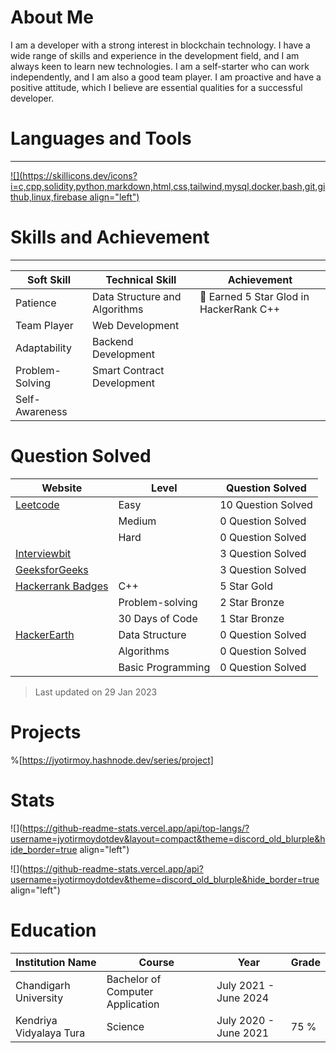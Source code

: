 # About Me

I am a developer with a strong interest in blockchain technology. I have a wide range of skills and experience in the development field, and I am always keen to learn new technologies. I am a self-starter who can work independently, and I am also a good team player. I am proactive and have a positive attitude, which I believe are essential qualities for a successful developer.

# Languages and Tools

---

[![](https://skillicons.dev/icons?i=c,cpp,solidity,python,markdown,html,css,tailwind,mysql,docker,bash,git,github,linux,firebase align="left")](#)

# Skills and Achievement

---

| Soft Skill | Technical Skill | Achievement |
| --- | --- | --- |
| Patience | Data Structure and Algorithms | 🥇 Earned 5 Star Glod in HackerRank C++ |
| Team Player | Web Development |  |
| Adaptability | Backend Development |  |
| Problem-Solving | Smart Contract Development |  |
| Self-Awareness |  |  |

# Question Solved

| Website | Level | Question Solved |
| --- | --- | --- |
| [Leetcode](https://leetcode.com/jyotirmoydotdev/) | Easy | 10 Question Solved |
|  | Medium | 0 Question Solved |
|  | Hard | 0 Question Solved |
| [Interviewbit](https://interviewbit.com/profile/jyotirmoydotdev/solved-problems) |  | 3 Question Solved |
| [GeeksforGeeks](https://auth.geeksforgeeks.org/user/jyotirmoydotdev/practice) |  | 3 Question Solved |
| [Hackerrank Badges](https://www.hackerrank.com/jyotirmoydotdev) | C++ | 5 Star Gold |
|  | Problem-solving | 2 Star Bronze |
|  | 30 Days of Code | 1 Star Bronze |
| [HackerEarth](https://www.hackerearth.com/@jyotirmoydotdev) | Data Structure | 0 Question Solved |
|  | Algorithms | 0 Question Solved |
|  | Basic Programming | 0 Question Solved |

> Last updated on 29 Jan 2023

# Projects

%[https://jyotirmoy.hashnode.dev/series/project] 

# Stats

![](https://github-readme-stats.vercel.app/api/top-langs/?username=jyotirmoydotdev&layout=compact&theme=discord_old_blurple&hide_border=true align="left")

![](https://github-readme-stats.vercel.app/api?username=jyotirmoydotdev&theme=discord_old_blurple&hide_border=true align="left")

# Education

| Institution Name | Course | Year | Grade |
| --- | --- | --- | --- |
| Chandigarh University | Bachelor of Computer Application | July 2021 - June 2024 |  |
| Kendriya Vidyalaya Tura | Science | July 2020 - June 2021 | 75 % |